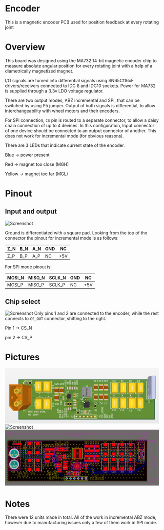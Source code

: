 # Encoder
This is a magnetic encoder PCB used for position feedback at every rotating joint

# Overview
This board was designed using the MA732 14-bit magnetic encoder chip to measure absolute angular position for every rotating joint with a help of a diametrically magnetized magnet.

I/O signals are turned into differential signals using SN65C116xE drivers/receivers connected to IDC 8 and IDC10 sockets. Power for MA732 is supplied through a 3.3v LDO voltage regulator.

There are two output modes, ABZ incremental and SPI, that can be switched by using P5 jumper.
Output of both signals is differential, to allow interchangeability with wheel motors and their encoders.

For SPI connection, `CS` pin is routed to a separate connector, to allow a daisy chain connection of up to 4 devices. In this configuration, Input connector of one device should be connected to an output connector of another. This does not work for incremental mode (for obvious reasons).

There are 3 LEDs that indicate current state of the encoder.

Blue -> power present

Red -> magnet too close (MGH)

Yellow -> magnet too far (MGL)

# Pinout

## Input and output
![Screenshot](Images/Input.png)

Ground is differentiated with a square pad.
Looking from the top of the connector the pinout for incremental mode is as follows:

|Z_N|B_N|A_N|GND|NC|
|---|---|---|---|--|
|Z_P|B_P|A_P|NC|+5V|

For SPI mode pinout is:

|MOSI_N|MISO_N|SCLK_N|GND|NC|
|------|------|------|---|--|
|MOSI_P|MISO_P|SCLK_P|NC|+5V|

## Chip select 
![Screenshot](Images/CS.png)
Only pins 1 and 2 are connected to the encoder, while the rest connects to `CS_OUT` connector, shifting to the right.

Pin 1 -> CS_N

pin 2  -> CS_P

# Pictures
![Screenshot](Images/Top.png)
![Screenshot](Images/Bottom.png)
![Screenshot](Images/Dimensions.png)
# Notes
There were 12 units made in total. All of the work in incremental ABZ mode, however due to manufacturing issues only a few of them work in SPI mode. 

